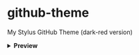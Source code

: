 # github-theme
My Stylus GitHub Theme (dark-red version)

<details>
   <summary><b>Preview</b></summary>
  
![a1](https://i.imgur.com/mX0FBh7.png)
![a2](https://i.imgur.com/gPXiSi0.png)
![a3](https://i.imgur.com/Sj5bDIw.png)
  
</details>
